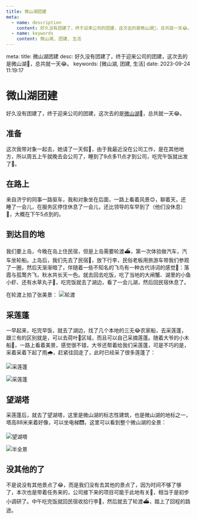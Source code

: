 ```yaml
---
title: 微山湖团建
meta:
  - name: description
    content: 好久没有团建了，终于迎来公司的团建，这次去的是微山湖🪷，总共就一天😂。
  - name: keywords
    content: 微山湖, 团建, 生活
---
```


<route lang="yaml">
meta:
  title: 微山湖团建
  desc: 好久没有团建了，终于迎来公司的团建，这次去的是微山湖🪷，总共就一天😂。
  keywords: [微山湖, 团建, 生活]
  date: 2023-09-24 11:19:17
</route>

# 微山湖团建

好久没有团建了，终于迎来公司的团建，这次去的是[微山湖](https://surl.amap.com/5GKogzVu8cs)🪷，总共就一天😂。

## 准备

这次我带对象一起去，她请了一天假😬，由于我最近没在公司工作，是在其他地方，所以周五上午就晚去会公司了，睡到了9点多11点才到公司，吃完午饭就出发了🤪。

## 在路上

来自济宁的同事一路驱车，我和对象坐在后面，一路上看着风景😊，聊着天，还睡了一会儿，在服务区停住休息了一会儿，还比领导的车早到了（他们没休息）🤣，大概在下午5点到的。

## 到达目的地

我们要上岛，今晚在岛上住民宿，但是上岛需要轮渡⛴️，第一次体验做汽车，汽车坐轮船。上岛后，我们先去了民宿🏡，放下行李，民俗老板用旅游车带我们参观了一圈，然后天渐渐暗了，伴随着一些不知名的飞鸟有一种古代诗词的感觉🤩：落霞与孤鹜齐飞，秋水共长天一色。就去回去吃饭，吃了当地的大闸蟹、湖里的小鱼小虾、还有水草丸子😬，吃完饭就去了湖边，看了一会儿湖，然后回民宿休息了。

在轮渡上拍了张美景：
![轮渡](https://kodbox.jupeng.top/?explorer/share/file&hash=a914UvkoN19bpJgYwu2w-TCfhM9htAaQEzjaRVEOnyKYQBIjVgV-pNrsdxWfWISzQ-Q&name=/694CFC5D-09B2-4F50-8216-E8EF7626C908_1_102_o.jpeg)

## 采莲蓬

一早起来，吃完早饭，就去了湖边，找了几个本地的三无😂农家船，去采莲蓬，跟三有的区别就是，可以去荷叶🪷区域，而且可以自己采摘莲蓬。随着大爷的小木船🛶，一路上看着美景，感觉很不错，大爷还帮着给我们采莲蓬，可是不巧的是，采着采着下起了雨🌧️，赶紧往回走了，此时已经采了很多莲蓬了：

![采莲蓬](https://kodbox.jupeng.top/?explorer/share/file&hash=ea5dGQY3ag_E7uTXMOptG_lV9bmx_9FaOLChGHQ50dQ5IN9pkKYYZJIMmxUMhlJ7Xcc&name=/E72E3FE1-31AA-46C4-9D11-920039B570EC_4_5005_c.jpeg)

![采莲蓬](https://kodbox.jupeng.top/?explorer/share/file&hash=dc26CjxaOmDjFU5ss6K5e9sioCMbRZMSrU4_DtmyLcE1fY4DCYD2vpOyImIVI3WVwgc&name=/000D5B68-C3D6-4C9C-9B30-FD18B0284B07.jpeg)

## 望湖塔

采莲蓬后，就去了望湖塔，这里是微山湖的标志性建筑，也是微山湖的地标之一，塔高88米来着好像，可以坐电梯🛗，这里可以看到整个微山湖的全景：

![望湖塔](https://kodbox.jupeng.top/?explorer/share/file&hash=1cb6d5ovigjSOOpUW47uiy_Ai4XMW7XuZzz97SRha0zj9QRUv-yS1cBJhNsBUNlULoI&name=/0BCA1FF3-7873-494D-813A-0CA3990738ED_4_5005_c.jpeg)

![半全景](https://kodbox.jupeng.top/?explorer/share/file&hash=8f40pcuhenCLmvEwq17MGfRK3UVwWCPMXJT6eU2QwXXweUES2KX1-8jTvndUgqSzos4&name=/3D78F26B-488B-4676-96BF-0AB386A31400_4_5005_c.jpeg)

## 没其他的了

不是说没有其他景点了😂，而是我们没有去其他的景点了，因为时间不够了够了，本次也是带着任务来的，公司接下来的项目可能于此地有关🧐，相当于是初步小调研了。中午吃完饭就回民宿收拾行李🧳，然后就去了轮渡⛴️，踏上了回程的路途。
